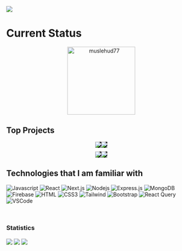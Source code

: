 <!-- banner -->
  <a target="_blank" href="https://www.linkedin.com/in/muslehud777/"><img src="https://github.com/Muslehud77/Muslehud77/blob/main/Assets/banner-muslehud77.gif?raw=true" height="auto"  style="border-radius:1%"></a>




 # Current Status


<p  align="center"><img align="center" height="180em" src="https://github-readme-streak-stats.herokuapp.com?user=muslehud77&theme=black-ice&hide_border=true&date_format=j%20M%5B%20Y%5D&card_width=1000&background=45%2C070076%2C000000" alt="muslehud77" /></p>

<!-- ![Jokes Card](https://readme-jokes.vercel.app/api?hideBorder&qColor=%23fff&aColor=%23c4c4c4) -->

<!-- pinned -->
## Top Projects 
<div style="display: flex;justify-content: center ;">
     <a target="_blank" href="https://github.com/Muslehud77/photoberry-story">
  <img align="center" style="background-color: black;" src="https://github-readme-stats.vercel.app/api/pin/?username=muslehud77&repo=photoberry-story" />
</a>
 <a target="_blank" href="https://github.com/Muslehud77/Device-Dynasty">
  <img align="center" style="background-color: black;" src="https://github-readme-stats.vercel.app/api/pin/?username=muslehud77&repo=Device-Dynasty&theme=dark" />
</a>
  </div>
<div style="display: flex;justify-content: center ;;margin-top:10px">
    <a target="_blank" href="https://github.com/Muslehud77/Crystal-cup-cafe">
  <img align="center" style="background-color: black;" src="https://github-readme-stats.vercel.app/api/pin/?username=muslehud77&repo=Crystal-cup-cafe&theme=dark" />
</a>
 <a target="_blank" href="https://github.com/Muslehud77/Talent-Sphere-Contest-Related-App">
  <img align="center" style="background-color: black;" src="https://github-readme-stats.vercel.app/api/pin/?username=muslehud77&repo=Talent-Sphere-Contest-Related-App" />
</a>
  </div>


<!-- use to code -->
## Technologies that I am familiar with

![Javascript](https://img.shields.io/badge/Javascript-F0DB4F?style=for-the-badge&labelColor=black&logo=javascript&logoColor=F0DB4F)
![React](https://img.shields.io/badge/-React-61DBFB?style=for-the-badge&labelColor=black&logo=react&logoColor=61DBFB)
![Next.js](https://img.shields.io/badge/next.js-000000?style=for-the-badge&logo=nextdotjs&logoColor=white)
![Nodejs](https://img.shields.io/badge/Nodejs-3C873A?style=for-the-badge&labelColor=black&logo=node.js&logoColor=3C873A)
![Express.js](https://img.shields.io/badge/Express.js-000000?style=for-the-badge&logo=express&logoColor=white)
![MongoDB](https://img.shields.io/badge/MongoDB-4EA94B?style=for-the-badge&logo=mongodb&logoColor=white)
![Firebase](https://img.shields.io/badge/Firebase-FFFFF?style=for-the-badge&logo=firebase&logoColor=white)
![HTML](https://img.shields.io/badge/HTML5-E34F26?style=for-the-badge&logo=html5&logoColor=white)
![CSS3](https://img.shields.io/badge/CSS3-1572B6?style=for-the-badge&logo=css3&logoColor=white)
![Tailwind](https://img.shields.io/badge/Tailwind_CSS-092749?style=for-the-badge&logo=tailwindcss&logoColor=06B6D4&labelColor=000000)
![Bootstrap](https://img.shields.io/badge/Bootstrap-563D7C?style=for-the-badge&logo=bootstrap&logoColor=white)
![React Query](https://img.shields.io/badge/-Tanstack_query-FF4154?style=for-the-badge&logo=react%20query&logoColor=white)
![VSCode](https://img.shields.io/badge/Visual_Studio-0078d7?style=for-the-badge&logo=visual%20studio&logoColor=white)


<br/>



<!-- statistics -->

<h3 >Statistics</h3>


<img align="center" src="https://github-readme-activity-graph.vercel.app/graph?username=muslehud77&theme=high-contrast" />

<img align="center" src="https://api.githubtrends.io/user/svg/Muslehud77/repos?time_range=one_year&group=other&loc_metric=changed&theme=dark" />
<img align="center" src="https://api.githubtrends.io/user/svg/Muslehud77/langs?time_range=one_year&include_private=True&group=other&loc_metric=changed&theme=dark" />



